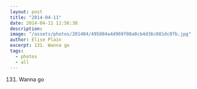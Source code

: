```yaml
---
layout: post
title: "2014-04-11"
date: 2014-04-11 11:56:38
description: 
image: "/assets/photos/201404/495084a4d969f08a0cb4d36c081dc07b.jpg"
author: Elise Plain
excerpt: 131. Wanna go
tags: 
  - photos
  - all
---
```


131. Wanna go
<p></p>
